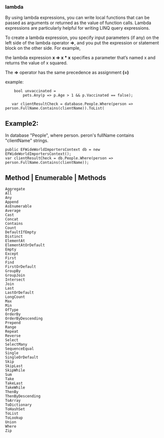 ### lambda

By using lambda expressions, you can write local functions that can be passed as arguments or returned as the value of function calls. Lambda expressions are particularly helpful for writing LINQ query expressions.

To create a lambda expression, you specify input parameters (if any) on the left side of the lambda operator **=>**, and you put the expression or statement block on the other side. For example, 

the lambda expression **x => x * x** specifies a parameter that’s named x and returns the value of x squared. 

The **=>** operator has the same precedence as assignment **(=)**

example:
```
    bool unvaccinated =
        pets.Any(p => p.Age > 1 && p.Vaccinated == false);
```

```
   var clientResultCheck = database.People.Where(person => person.FullName.Contains(clientName)).ToList(
```


## Example2:
In database "People", where person. peron's fullName contains "clientName" strings.

```
public EFWideWorldImportersContext db = new EFWideWorldImportersContext();
var clientResultCheck = db.People.Where(person => person.FullName.Contains(clientName));
```






## Method | Enumerable | Methods
```
Aggregate
All
Any
Append
AsEnumerable
Average
Cast
Concat
Contains
Count
DefaultIfEmpty
Distinct
ElementAt
ElementAtOrDefault
Empty
Except
First
Find
FirstOrDefault
GroupBy
GroupJoin
Intersect
Join
Last
LastOrDefault
LongCount
Max
Min
OfType
OrderBy
OrderByDescending
Prepend
Range
Repeat
Reverse
Select
SelectMany
SequenceEqual
Single
SingleOrDefault
Skip
SkipLast
SkipWhile
Sum
Take
TakeLast
TakeWhile
ThenBy
ThenByDescending
ToArray
ToDictionary
ToHashSet
ToList
ToLookup
Union
Where
Zip
```
